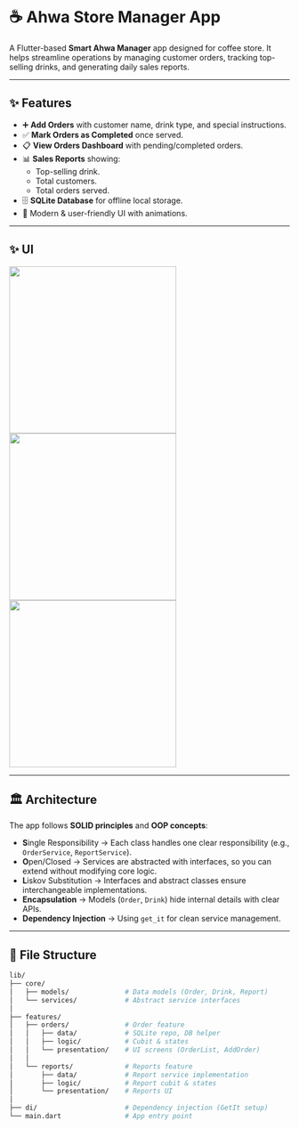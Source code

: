# ☕ Ahwa Store Manager App

A Flutter-based **Smart Ahwa Manager** app designed for coffee store.
It helps streamline operations by managing customer orders, tracking top-selling drinks, and generating daily sales reports.

---

## ✨ Features

- ➕ **Add Orders** with customer name, drink type, and special instructions.
- ✅ **Mark Orders as Completed** once served.
- 📋 **View Orders Dashboard** with pending/completed orders.
- 📊 **Sales Reports** showing:
  - Top-selling drink.
  - Total customers.
  - Total orders served.
- 🗄️ **SQLite Database** for offline local storage.
- 🎨 Modern & user-friendly UI with animations.

---
## ✨ UI
<img src="https://github.com/user-attachments/assets/5b8b16ed-3df4-4598-84c9-150bd603df6e" width="300" />
<img src="https://github.com/user-attachments/assets/348b959f-efba-44a7-a788-d3ebd36d22a0" width="300" />
<img src="https://github.com/user-attachments/assets/15957094-c599-4a58-ac08-7545da06faaa" width="300" />



---

## 🏛️ Architecture

The app follows **SOLID principles** and **OOP concepts**:

- **S**ingle Responsibility → Each class handles one clear responsibility (e.g., `OrderService`, `ReportService`).  
- **O**pen/Closed → Services are abstracted with interfaces, so you can extend without modifying core logic.  
- **L**iskov Substitution → Interfaces and abstract classes ensure interchangeable implementations.  
- **Encapsulation** → Models (`Order`, `Drink`) hide internal details with clear APIs.  
- **Dependency Injection** → Using `get_it` for clean service management.

---

## 📂 File Structure

```bash
lib/
├── core/
│   ├── models/              # Data models (Order, Drink, Report)
│   └── services/            # Abstract service interfaces
│
├── features/
│   ├── orders/              # Order feature
│   │   ├── data/            # SQLite repo, DB helper
│   │   ├── logic/           # Cubit & states
│   │   └── presentation/    # UI screens (OrderList, AddOrder)
│   │
│   └── reports/             # Reports feature
│       ├── data/            # Report service implementation
│       ├── logic/           # Report cubit & states
│       └── presentation/    # Reports UI
│
├── di/                      # Dependency injection (GetIt setup)
└── main.dart                # App entry point

